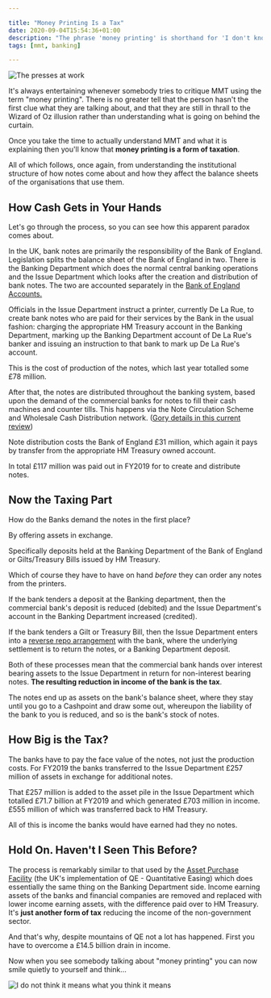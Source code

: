 ```yaml
---

title: "Money Printing Is a Tax"
date: 2020-09-04T15:54:36+01:00
description: "The phrase 'money printing' is shorthand for 'I don't know what I'm talking about'"
tags: [mmt, banking]

---
```


![The presses at work](images/Money-3.png)

It's always entertaining whenever somebody tries to critique MMT using the
term "money printing".  There is no greater tell that the person hasn't
the first clue what they are talking about, and that they are still in thrall
to the Wizard of Oz illusion rather than understanding what is going on
behind the curtain.

Once you take the time to actually understand MMT and what it is explaining
then you'll know that **money printing is a form of taxation**.

All of which follows, once again, from understanding the institutional
structure of how notes come about and how they affect the balance sheets
of the organisations that use them.

## How Cash Gets in Your Hands

Let's go through the process, so you can see how this apparent paradox
comes about.

In the UK, bank notes are primarily the responsibility of the Bank of
England. Legislation splits the balance sheet of the Bank of England in
two. There is the Banking Department which does the normal central banking
operations and the Issue Department which looks after the creation and
distribution of bank notes. The two are accounted separately in the
[Bank of England Accounts.][1]

Officials in the Issue Department instruct a printer, currently De La
Rue, to create bank notes who are paid for their services by the Bank in
the usual fashion: charging the appropriate HM Treasury account in the
Banking Department, marking up the Banking Department account of De La
Rue's banker and issuing an instruction to that bank to mark up De La
Rue's account.

This is the cost of production of the notes, which last year totalled
some £78 million.

After that, the notes are distributed throughout the banking system,
based upon the demand of the commercial banks for notes to fill their
cash machines and counter tills. This happens via the Note Circulation
Scheme and Wholesale Cash Distribution network. ([Gory details in this
current review][2])

Note distribution costs the Bank of England £31 million, which again
it pays by transfer from the appropriate HM Treasury owned account.

In total £117 million was paid out in FY2019 for to create and distribute
notes.

## Now the Taxing Part

How do the Banks demand the notes in the first place?

By offering assets in exchange. 

Specifically deposits held at the Banking Department of the Bank of
England or Gilts/Treasury Bills issued by HM Treasury.

Which of course they have to have on hand *before* they can order any
notes from the printers.

If the bank tenders a deposit at the Banking department, then the
commercial bank's deposit is reduced (debited) and the Issue Department's
account in the Banking Department increased (credited).

If the bank tenders a Gilt or Treasury Bill, then the Issue Department
enters into a [reverse repo arrangement][3] with the bank, where the
underlying settlement is to return the notes, or a Banking Department
deposit.

Both of these processes mean that the commercial bank hands over interest
bearing assets to the Issue Department in return for non-interest bearing
notes. **The resulting reduction in income of the bank is the tax**.

The notes end up as assets on the bank's balance sheet, where they stay
until you go to a Cashpoint and draw some out, whereupon the liability of
the bank to you is reduced, and so is the bank's stock of notes.

## How Big is the Tax?

The banks have to pay the face value of the notes, not just the production
costs. For FY2019 the banks transferred to the Issue Department £257
million of assets in exchange for additional notes.

That £257 million is added to the asset pile in the Issue Department
which totalled £71.7 billion at FY2019 and which generated £703 million
in income. £555 million of which was transferred back to HM Treasury. 

All of this is income the banks would have earned had they no notes.

## Hold On. Haven't I Seen This Before?

The process is remarkably similar to that used by the [Asset Purchase
Facility][4] (the UK's implementation of QE - Quantitative Easing)
which does essentially the same thing on the Banking Department side.
Income earning assets of the banks and financial companies are removed
and replaced with lower income earning assets, with the difference paid
over to HM Treasury.  It's **just another form of tax** reducing the
income of the non-government sector.

And that's why, despite mountains of QE not a lot has happened. First
you have to overcome a £14.5 billion drain in income. 

Now when you see somebody talking about "money printing" you can now
smile quietly to yourself and think...

![I do not think it means what you think it means](images/i-do-not-think-it-means.jpg)


[1]: https://www.bankofengland.co.uk/-/media/boe/files/annual-report/2020/boe-2020.pdf
[2]: https://www.bankofengland.co.uk/-/media/boe/files/paper/2020/consultation-on-the-future-of-the-uks-wholesale-cash-distribution-model.pdf
[3]: https://www.investopedia.com/ask/answers/041615/what-difference-between-repurchase-agreement-and-reverse-repurchase-agreement.asp
[4]: https://www.bankofengland.co.uk/-/media/boe/files/asset-purchase-facility/2020/annual-report-2020.pdf
